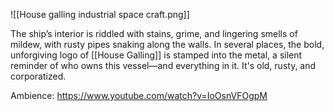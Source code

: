 ![[House galling industrial space craft.png]]

The ship’s interior is riddled with stains, grime, and lingering smells of mildew, with rusty pipes snaking along the walls. In several places, the bold, unforgiving logo of [[House Galling]] is stamped into the metal, a silent reminder of who owns this vessel—and everything in it. It's old, rusty, and corporatized. 

Ambience: https://www.youtube.com/watch?v=IoOsnVFOgpM